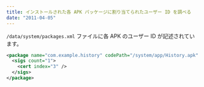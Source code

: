 ```yaml
---
title: インストールされた各 APK パッケージに割り当てられたユーザー ID を調べる
date: "2011-04-05"
---
```


`/data/system/packages.xml` ファイルに各 APK のユーザー ID が記述されています。

```xml
<package name="com.example.history" codePath="/system/app/History.apk" system="true" ts="1301918167000" version="7" userId="10006">
  <sigs count="1">
    <cert index="3" />
  </sigs>
</package>
```

